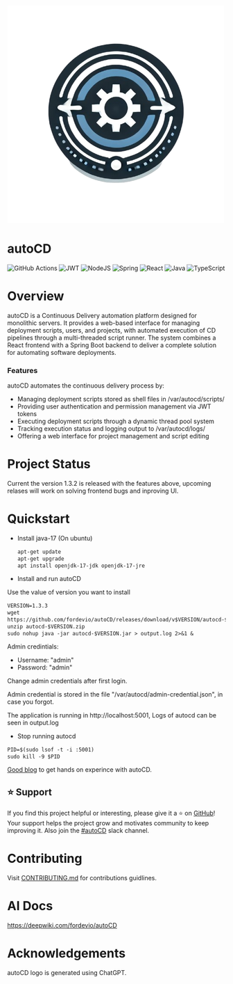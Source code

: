 ![Logo](assets/autocd-logo.png)

# autoCD

![GitHub Actions](https://img.shields.io/badge/github%20actions-%232671E5.svg?style=for-the-badge&logo=githubactions&logoColor=white)
![JWT](https://img.shields.io/badge/JWT-black?style=for-the-badge&logo=JSON%20web%20tokens)
![NodeJS](https://img.shields.io/badge/node.js-6DA55F?style=for-the-badge&logo=node.js&logoColor=white)
![Spring](https://img.shields.io/badge/spring-%236DB33F.svg?style=for-the-badge&logo=spring&logoColor=white)
![React](https://img.shields.io/badge/react-%2320232a.svg?style=for-the-badge&logo=react&logoColor=%2361DAFB)
![Java](https://img.shields.io/badge/java-%23ED8B00.svg?style=for-the-badge&logo=openjdk&logoColor=white)
![TypeScript](https://img.shields.io/badge/typescript-%23007ACC.svg?style=for-the-badge&logo=typescript&logoColor=white)

# Overview

autoCD is a Continuous Delivery automation platform designed for monolithic servers. It provides a web-based interface for managing deployment scripts, users, and projects, with automated execution of CD pipelines through a multi-threaded script runner. The system combines a React frontend with a Spring Boot backend to deliver a complete solution for automating software deployments.

### Features

autoCD automates the continuous delivery process by:

* Managing deployment scripts stored as shell files in /var/autocd/scripts/
* Providing user authentication and permission management via JWT tokens
* Executing deployment scripts through a dynamic thread pool system
* Tracking execution status and logging output to /var/autocd/logs/
* Offering a web interface for project management and script editing


# Project Status

Current the version 1.3.2 is released with the features above, upcoming relases will work on solving frontend bugs and inproving UI.

 # Quickstart

 - Install java-17
   (On ubuntu)

   ```
   apt-get update
   apt-get upgrade
   apt install openjdk-17-jdk openjdk-17-jre
   ```

- Install and run autoCD

Use the value of version you want to install


```
VERSION=1.3.3
wget https://github.com/fordevio/autoCD/releases/download/v$VERSION/autocd-$VERSION.zip
unzip autocd-$VERSION.zip
sudo nohup java -jar autocd-$VERSION.jar > output.log 2>&1 &
```
Admin credintials:
- Username: "admin"
- Password: "admin"

Change admin credentials after first login.

Admin credential is stored in the file "/var/autocd/admin-credential.json", in case you forgot. 

The application is running in http://localhost:5001, Logs of autocd can be seen in output.log

- Stop running autocd

```
PID=$(sudo lsof -t -i :5001)
sudo kill -9 $PID
```

[Good blog](https://medium.com/@fordev951/automating-cd-with-autocd-44adc1bad222)  to get hands on experince with autoCD.

## ⭐️ Support

If you find this project helpful or interesting, please give it a ⭐️ on [GitHub](https://github.com/fordevio/autoCD)! Your support helps the project grow and motivates community to keep improving it.
Also join the [#autoCD](https://join.slack.com/t/fordev-io/shared_invite/zt-37ixcb48j-o9AnvibyCSc0PCRQdIZIHg) slack channel.

# Contributing

Visit [CONTRIBUTING.md](./docs/CONTRIBUTING.md) for contributions guidlines. 

# AI Docs

https://deepwiki.com/fordevio/autoCD

# Acknowledgements

autoCD logo is generated using ChatGPT.